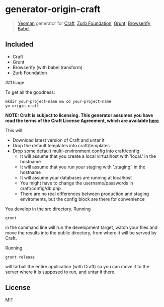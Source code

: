 # generator-origin-craft 

> [Yeoman](http://yeoman.io) generator for [Craft](http://www.buildwithcraft.com), [Zurb Foundation](http://foundation.zurb.com/), [Grunt](http://gruntjs.com/), [Browserify](http://browserify.org/), [Babel](https://babeljs.io/)


## Included

- Craft
- Grunt
- Browserify (with babel transform)
- Zurb Foundation


##Usage

To get all the goodness:

    mkdir your-project-name && cd your-project-name
    yo origin-craft

**NOTE: Craft is subject to licensing. This generator assumes you have read the terms of the Craft License Agreement, which are available [here](http://buildwithcraft.com/license)**

This will:

- Download latest version of Craft and untar it
- Drop the default templates into craft/templates
- Drop some default multi-environment config into craft/config
    - It will assume that you create a local virtualhost with 'local.' in the hostname
    - It will assume that you run your staging with '.staging.' in the hostname
    - It will assume your databases are running at localhost
    - You might have to change the username/passwords in craft/config/db.php
    - There are no real differences between production and staging enviroments, but the config block are there for convenience
    
You develop in the src directory. Running 

    grunt

in the command line will run the development target, watch your files and move the results into the public directory, from where it will be served by Craft.

Running

    grunt release
    
will tarball the entire application (with Craft) so you can move it to the server where it is supposed to run, and untar it there.

## License

MIT
